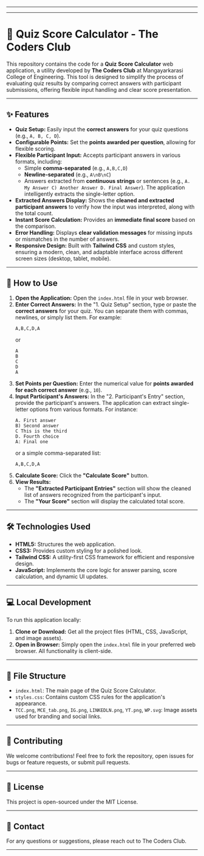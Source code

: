 -----
-----

# 🧠 Quiz Score Calculator - The Coders Club

This repository contains the code for a **Quiz Score Calculator** web application, a utility developed by **The Coders Club** at Mangayarkarasi College of Engineering. This tool is designed to simplify the process of evaluating quiz results by comparing correct answers with participant submissions, offering flexible input handling and clear score presentation.

-----

## ✨ Features

  * **Quiz Setup:** Easily input the **correct answers** for your quiz questions (e.g., `A, B, C, D`).
  * **Configurable Points:** Set the **points awarded per question**, allowing for flexible scoring.
  * **Flexible Participant Input:** Accepts participant answers in various formats, including:
      * Simple **comma-separated** (e.g., `A,B,C,D`)
      * **Newline-separated** (e.g., `A\nB\nC`)
      * Answers extracted from **continuous strings** or sentences (e.g., `A. My Answer C) Another Answer D. Final Answer`). The application intelligently extracts the single-letter option.
  * **Extracted Answers Display:** Shows the **cleaned and extracted participant answers** to verify how the input was interpreted, along with the total count.
  * **Instant Score Calculation:** Provides an **immediate final score** based on the comparison.
  * **Error Handling:** Displays **clear validation messages** for missing inputs or mismatches in the number of answers.
  * **Responsive Design:** Built with **Tailwind CSS** and custom styles, ensuring a modern, clean, and adaptable interface across different screen sizes (desktop, tablet, mobile).

-----

## 🚀 How to Use

1.  **Open the Application:** Open the `index.html` file in your web browser.
2.  **Enter Correct Answers:** In the "1. Quiz Setup" section, type or paste the **correct answers** for your quiz. You can separate them with commas, newlines, or simply list them. For example:
    ```
    A,B,C,D,A
    ```
    or
    ```
    A
    B
    C
    D
    A
    ```
3.  **Set Points per Question:** Enter the numerical value for **points awarded for each correct answer** (e.g., `10`).
4.  **Input Participant's Answers:** In the "2. Participant's Entry" section, provide the participant's answers. The application can extract single-letter options from various formats. For instance:
    ```
    A. First answer
    B) Second answer
    C This is the third
    D. Fourth choice
    A: Final one
    ```
    or a simple comma-separated list:
    ```
    A,B,C,D,A
    ```
5.  **Calculate Score:** Click the **"Calculate Score"** button.
6.  **View Results:**
      * The **"Extracted Participant Entries"** section will show the cleaned list of answers recognized from the participant's input.
      * The **"Your Score"** section will display the calculated total score.

-----

## 🛠️ Technologies Used

  * **HTML5:** Structures the web application.
  * **CSS3:** Provides custom styling for a polished look.
  * **Tailwind CSS:** A utility-first CSS framework for efficient and responsive design.
  * **JavaScript:** Implements the core logic for answer parsing, score calculation, and dynamic UI updates.

-----

## 💻 Local Development

To run this application locally:

1.  **Clone or Download:** Get all the project files (HTML, CSS, JavaScript, and image assets).
2.  **Open in Browser:** Simply open the `index.html` file in your preferred web browser. All functionality is client-side.

-----

## 📄 File Structure

  * `index.html`: The main page of the Quiz Score Calculator.
  * `styles.css`: Contains custom CSS rules for the application's appearance.
  * `TCC.png`, `MCE_tab.png`, `IG.png`, `LINKEDLN.png`, `YT.png`, `WP.svg`: Image assets used for branding and social links.

-----

## 🤝 Contributing

We welcome contributions\! Feel free to fork the repository, open issues for bugs or feature requests, or submit pull requests.

-----

## 📝 License

This project is open-sourced under the MIT License.

-----

## 📧 Contact

For any questions or suggestions, please reach out to The Coders Club.

-----
